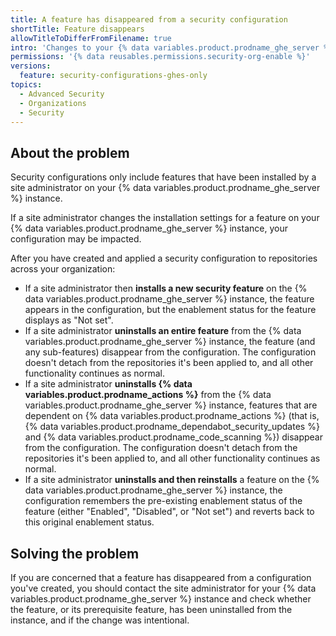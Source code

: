 ```yaml
---
title: A feature has disappeared from a security configuration 
shortTitle: Feature disappears
allowTitleToDifferFromFilename: true
intro: 'Changes to your {% data variables.product.prodname_ghe_server %} instance''s installation settings by a site administrator may affect which security features are available to your configuration.'
permissions: '{% data reusables.permissions.security-org-enable %}'
versions:
  feature: security-configurations-ghes-only
topics:
  - Advanced Security
  - Organizations
  - Security
---
```


## About the problem

Security configurations only include features that have been installed by a site administrator on your {% data variables.product.prodname_ghe_server %} instance.

If a site administrator changes the installation settings for a feature on your {% data variables.product.prodname_ghe_server %} instance, your configuration may be impacted.

After you have created and applied a security configuration to repositories across your organization:
* If a site administrator then **installs a new security feature** on the {% data variables.product.prodname_ghe_server %} instance, the feature appears in the configuration, but the enablement status for the feature displays as "Not set".
* If a site administrator **uninstalls an entire feature** from the {% data variables.product.prodname_ghe_server %} instance, the feature (and any sub-features) disappear from the configuration. The configuration doesn't detach from the repositories it's been applied to, and all other functionality continues as normal.
* If a site administrator **uninstalls {% data variables.product.prodname_actions %}** from the {% data variables.product.prodname_ghe_server %} instance, features that are dependent on {% data variables.product.prodname_actions %} (that is, {% data variables.product.prodname_dependabot_security_updates %} and {% data variables.product.prodname_code_scanning %}) disappear from the configuration. The configuration doesn't detach from the repositories it's been applied to, and all other functionality continues as normal.
* If a site administrator **uninstalls and then reinstalls** a feature on the {% data variables.product.prodname_ghe_server %} instance, the configuration remembers the pre-existing enablement status of the feature (either "Enabled", "Disabled", or "Not set") and reverts back to this original enablement status.

## Solving the problem

If you are concerned that a feature has disappeared from a configuration you've created, you should contact the site administrator for your {% data variables.product.prodname_ghe_server %} instance and check whether the feature, or its prerequisite feature, has been uninstalled from the instance, and if the change was intentional.
